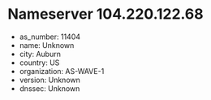 # Nameserver 104.220.122.68

* as_number: 11404
* name: Unknown
* city: Auburn
* country: US
* organization: AS-WAVE-1
* version: Unknown
* dnssec: Unknown
